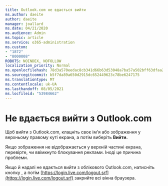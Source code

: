 ```yaml
---
title: Outlook.com не вдається вийти
ms.author: daeite
author: daeite
manager: joallard
ms.date: 04/21/2020
ms.audience: Admin
ms.topic: article
ms.service: o365-administration
ms.custom:
- "1872"
- "8000008"
ROBOTS: NOINDEX, NOFOLLOW
localization_priority: Normal
ms.openlocfilehash: 78d3a570eedac8cb341d66b63d53048a7ba57a502bff63dfaa2148e087390289
ms.sourcegitcommit: b5f7da89a650d2915dc652449623c78be6247175
ms.translationtype: MT
ms.contentlocale: uk-UA
ms.lasthandoff: 08/05/2021
ms.locfileid: "53984662"
---
```

# <a name="unable-to-sign-out-of-outlookcom"></a>Не вдається вийти з Outlook.com

Щоб вийти з Outlook.com, клацніть своє ім'я або зображення у верхньому правому куті екрана, а потім виберіть **Вийти.**

Якщо зображення не відображається у верхній частині екрана, перевірте, чи ввімкнуто блокування реклами. Іноді це причина проблеми.

Якщо й надалі не вдається вийти з облікового Outlook.com, натисніть кнопку , а потім [https://login.live.com/logout.srf](https://login.live.com/logout.srf) закрийте всі вікна браузера.